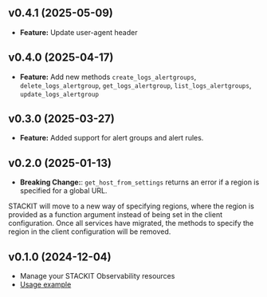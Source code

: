 ## v0.4.1 (2025-05-09)
- **Feature:** Update user-agent header

## v0.4.0 (2025-04-17)
- **Feature:** Add new methods `create_logs_alertgroups`, `delete_logs_alertgroup`, `get_logs_alertgroup`, `list_logs_alertgroups`, `update_logs_alertgroup`

## v0.3.0 (2025-03-27)
- **Feature:** Added support for alert groups and alert rules.

## v0.2.0 (2025-01-13)
- **Breaking Change:**: `get_host_from_settings` returns an error if a region is specified for a global URL.

STACKIT will move to a new way of specifying regions, where the region is provided as a function argument instead of being set in the client configuration. Once all services have migrated, the methods to specify the region in the client configuration will be removed.

## v0.1.0 (2024-12-04)
- Manage your STACKIT Observability resources
- [Usage example](https://github.com/stackitcloud/stackit-sdk-python/tree/main/examples/observability)
